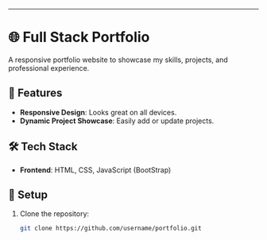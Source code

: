 

---

# 🌐 Full Stack Portfolio

A responsive portfolio website to showcase my skills, projects, and professional experience.

## 🚀 Features

- **Responsive Design**: Looks great on all devices.  
- **Dynamic Project Showcase**: Easily add or update projects.   

## 🛠️ Tech Stack

- **Frontend**: HTML, CSS, JavaScript (BootStrap)   

## 📂 Setup

1. Clone the repository:  
   ```bash
   git clone https://github.com/username/portfolio.git
   ```
